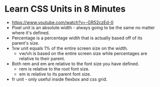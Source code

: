# Learn CSS Units in 8 Minutes

* <https://www.youtube.com/watch?v=-GR52czEd-0>
* Pixel unit is an absolute width - always going to be the same no matter where it's defined.
* Percentage is a percentage width that is actually based off of its parent's size.
* 1vw unit equals 1% of the entire screen size on the width.
  * vw/vh is based on the entire screen size while percentages are relative to their parent.
* Both rem and em are relative to the font size you have defined.
  * rem is relative to the root font size.
  * em is relative to its parent font size.
* fr unit - only useful inside flexbox and css grid.
